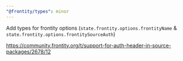 ```yaml
---
"@frontity/types": minor
---
```


Add types for frontity options (`state.frontity.options.frontityName` & `state.frontity.options.frontitySourceAuth`)

https://community.frontity.org/t/support-for-auth-header-in-source-packages/2678/12
